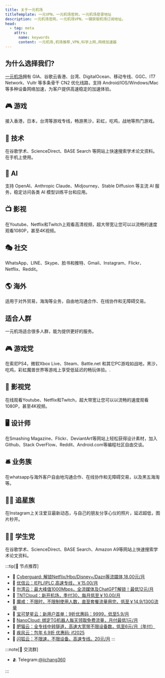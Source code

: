 ```yaml
---
title: 关于一元机场
titleTemplate: 一元VPN，一元机场官网，一元机场登录地址
description: 一元机场官网，一元机场VPN，一键获取机场订阅地址。
head:
  - tag: meta
    attrs:
      name: keywords
      content: 一元机场,机场推荐,VPN,科学上网,网络加速器
---
```


## 为什么选择我们?

[一元机场](/)拥有 GIA、谷歌云香港、台湾、DigitalOcean、移动专线、GGC、IT7 Network、Vultr 等多条骨干 CN2 优化线路，支持 Android/IOS/Windows/Mac 等多种设备网络加速，为客户提供高速稳定的加速体验。

## 🎮 游戏
接入香港，日本，台湾等游戏专线，畅游黑沙，彩虹，吃鸡，战地等热门游戏。

## 🏫 技术
在谷歌学术、ScienceDirect、BASE Search 等网站上快速搜索学术论文资料。在手机上使用。

## 🤖 AI
支持 OpenAI、Anthropic Claude、Midjourney、Stable Diffusion 等主流 AI 服务，稳定访问各类 AI 模型训练平台和应用。

## 📺 影视
在Youtube、Netflix和Twitch上观看高清视频，超大带宽让您可以以流畅的速度观看1080P，甚至4K视频。

## 🎭️ 社交
WhatsApp、LINE、Skype、脸书和推特、Gmail、Instagram、Flickr、Netflix、Reddit。

## 🌎️ 海外
适用于对外贸易，海淘等业务，自由地沟通合作、在线协作和无障碍交易。


## 适合人群
一元机场适合很多人群，能为提供更好的服务。

## 🎮 游戏党
在索尼PS4，微软Xbox Live、Steam、Battle.net 和其它PC游戏如战地，黑沙，吃鸡，彩虹魔兽世界等游戏上享受低延迟的畅玩体验。.

## 🎦 影视党
在线观看Youtube、Netflix和Twitch，超大带宽让您可以以流畅的速度观看1080P，甚至4K视频。

## 🖥︎ 设计师
在Smashing Magazine、Flickr、DeviantArt等网站上轻松获得设计素材，加入Github、Stack OverFlow、Reddit、Android.com等编程社区自由交谈。

## 🛎 业务族
在whatsapp与海外客户自由地沟通合作、在线协作和无障碍交易，以及黑五海淘等。

## 👩‍🎤 追星族
在Instagram上关注爱豆最新动态，与自己的朋友分享心仪的照片，延迟超低，图片秒开。

## 🧑‍🎓 学生党
在谷歌学术、ScienceDirect、BASE Search、Amazon A9等网站上快速搜索学术论文资料。



:::tip[🎉 节点推荐]
- 🚀 [Cyberguard: 解锁Netflix/Hbo/Disney+/Dazn等流媒体,18.00元/月](https://www.cyberguard.best/#/register?code=XsreC0T5)<br>
- 🚀 [优信云：IEPL/IPLC 高速专线，￥15.00/月](https://www.优信云.com/#/register?code=JRtE5uIV)<br>
- 🚀 [尔湾云：最大峰值1000Mbps，全流媒体及ChatGPT解锁！最低12元/月](https://erwan6.net/auth/register?code=BoObCd)<br>
- 🚀 [TNTCloud：新开机场，季付30，每月低至￥10.00/月](https://haibing822.tntvipaff.cc/#/register?code=GtjJVgml)<br>
- 🚀 [魔戒：不限时，不限制使用人数，直至套餐流量用完，低至￥14.9/130G流量](https://mojie.app/#/register?code=sSdtPtLo)<br>
- 🚀 [宝可梦星云：新用户首单：9折优惠码：9999，低至5.9/月 ](https://a.suola.link/pokemon)<br>
- 🚀 [NanoCloud: 绑定TG机器人每天领取免费流量，月付最低1元/月](https://edu.uodoo.bid/auth/register?code=JMiOQDHf)<br>
- 🚀 [肥猫云：全专线中转隧道，高速大宽带不限设备数，低至6元/月（年付）](https://fchb1188.fcvipaff.cc/register?aff=X1vZd2wf)<br>
- 🚀 [疾风云：包年 6.9折 优惠码: jf2025](https://homes.tr25.cn?code=ReCm)<br>
- 🚀 [闪狐云：不限速，不限设备。高速专线。20元/月](https://inv02.ffaff.cc/register?aff=WQApz2pv)
:::

:::note[💬 交流群]

- 🫂 Telegram:[@jichang360](https://t.me/jichang360)

:::